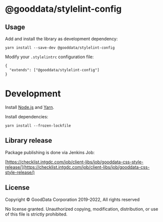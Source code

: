# @gooddata/stylelint-config

## Usage
Add and install the library as development dependency:
```
yarn install --save-dev @gooddata/stylelint-config
```
Modify your `.stylelintrc` configuration file:
```
{
  "extends": ["@gooddata/stylelint-config"]
}
```

# Development

Install [Node.js](http://nodejs.org) and [Yarn](https://classic.yarnpkg.com).

Install dependencies:
```
yarn install --frozen-lockfile
```

## Library release

Package publishing is done via Jenkins Job:

[https://checklist.intgdc.com/job/client-libs/job/gooddata-css-style-release/](https://checklist.intgdc.com/job/client-libs/job/gooddata-css-style-release/)

## License
Copyright © GoodData Corporation 2019-2022, All rights reserved

No license granted.  Unauthorized copying, modification, distribution, or use of this file is strictly prohibited.


